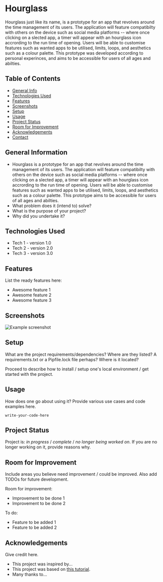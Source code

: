 # Hourglass

Hourglass just like its name, is a prototype for an app that revolves around the time management of its users. The application will feature compatibilty with others on the device such as social media platforms -- where once clicking on a slected app, a timer will appear with an hourglass icon accrording to the run time of opening. Users will be able to customise features such as wanted apps to be utilised, limits, loops, and aesthetics such as a colour palette. This prototype was developed according to personal experinces, and aims to be accessible for users of all ages and abilties. 

## Table of Contents
* [General Info](#general-information)
* [Technologies Used](#technologies-used)
* [Features](#features)
* [Screenshots](#screenshots)
* [Setup](#setup)
* [Usage](#usage)
* [Project Status](#project-status)
* [Room for Improvement](#room-for-improvement)
* [Acknowledgements](#acknowledgements)
* [Contact](#contact)
<!-- * [License](#license) -->


## General Information
- Hourglass is a prototype for an app that revolves around the time management of its users. The application will feature compatibilty with others on the device such as social media platforms -- where once clicking on a slected app, a timer will appear with an hourglass icon accrording to the run time of opening. Users will be able to customise features such as wanted apps to be utilised, limits, loops, and aesthetics such as a colour palette. This prototype aims to be accessible for users of all ages and abilties. 
- What problem does it (intend to) solve?
- What is the purpose of your project?
- Why did you undertake it?
<!-- You don't have to answer all the questions - just the ones relevant to your project. -->


## Technologies Used
- Tech 1 - version 1.0
- Tech 2 - version 2.0
- Tech 3 - version 3.0


## Features
List the ready features here:
- Awesome feature 1
- Awesome feature 2
- Awesome feature 3


## Screenshots
![Example screenshot](./img/screenshot.png)
<!-- If you have screenshots you'd like to share, include them here. -->


## Setup
What are the project requirements/dependencies? Where are they listed? A requirements.txt or a Pipfile.lock file perhaps? Where is it located?

Proceed to describe how to install / setup one's local environment / get started with the project.


## Usage
How does one go about using it?
Provide various use cases and code examples here.

`write-your-code-here`


## Project Status
Project is: _in progress_ / _complete_ / _no longer being worked on_. If you are no longer working on it, provide reasons why.


## Room for Improvement
Include areas you believe need improvement / could be improved. Also add TODOs for future development.

Room for improvement:
- Improvement to be done 1
- Improvement to be done 2

To do:
- Feature to be added 1
- Feature to be added 2


## Acknowledgements
Give credit here.
- This project was inspired by...
- This project was based on [this tutorial](https://www.example.com).
- Many thanks to...




<!-- Optional -->
<!-- ## License -->
<!-- This project is open source and available under the [... License](). -->

<!-- You don't have to include all sections - just the one's relevant to your project -->
